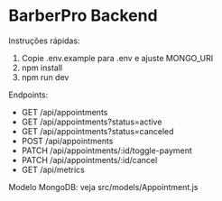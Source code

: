 BarberPro Backend
=================

Instruções rápidas:

1. Copie .env.example para .env e ajuste MONGO_URI
2. npm install
3. npm run dev

Endpoints:
- GET /api/appointments
- GET /api/appointments?status=active
- GET /api/appointments?status=canceled
- POST /api/appointments
- PATCH /api/appointments/:id/toggle-payment
- PATCH /api/appointments/:id/cancel
- GET /api/metrics

Modelo MongoDB: veja src/models/Appointment.js
